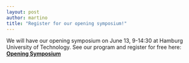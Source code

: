 ```yaml
---
layout: post
author: martino
title: "Register for our opening symposium!"
---
```


We will have our opening symposium on June 13, 9-14:30 at Hamburg University of Technology.
See our program and register for free here:
<br>
<b>
[Opening Symposium](https://rtg-cause.github.io/symposium)
</b>
